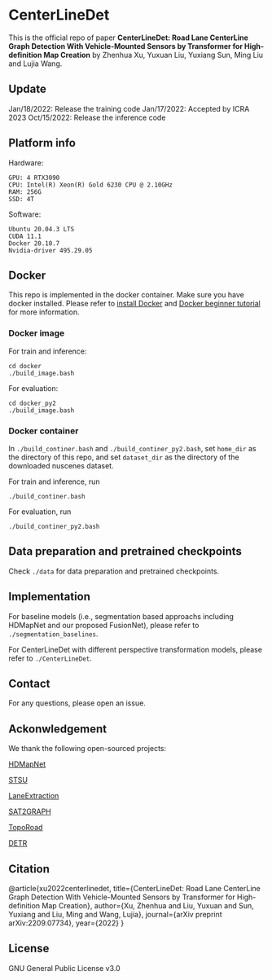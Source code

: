 # CenterLineDet
This is the official repo of paper **CenterLineDet: Road Lane CenterLine Graph Detection With Vehicle-Mounted Sensors by Transformer for High-definition Map Creation** by Zhenhua Xu, Yuxuan Liu, Yuxiang Sun, Ming Liu and Lujia Wang.

## Update 
Jan/18/2022: Release the training code
Jan/17/2022: Accepted by ICRA 2023
Oct/15/2022: Release the inference code

## Platform info
Hardware:
```
GPU: 4 RTX3090
CPU: Intel(R) Xeon(R) Gold 6230 CPU @ 2.10GHz
RAM: 256G
SSD: 4T
```
Software:
```
Ubuntu 20.04.3 LTS
CUDA 11.1
Docker 20.10.7
Nvidia-driver 495.29.05
```
## Docker 
This repo is implemented in the docker container. Make sure you have docker installed. Please refer to [install Docker](https://docs.docker.com/engine/install/ubuntu/) and [Docker beginner tutorial](https://docker-curriculum.com/) for more information.

### Docker image
For train and inference:
```
cd docker
./build_image.bash
```

For evaluation:
```
cd docker_py2
./build_image.bash
```
### Docker container
In ```./build_continer.bash``` and ```./build_continer_py2.bash```, set ```home_dir``` as the directory of this repo, and set ```dataset_dir``` as the directory of the downloaded nuscenes dataset. 

For train and inference, run
```
./build_continer.bash
```

For evaluation, run 
```
./build_continer_py2.bash
```


## Data preparation and pretrained checkpoints
Check ```./data``` for data preparation and pretrained checkpoints.

## Implementation
For baseline models (i.e., segmentation based approachs including HDMapNet and our proposed FusionNet), please refer to ```./segmentation_baselines```.

For CenterLineDet with different perspective transformation models, please refer to ```./CenterLineDet```.

## Contact
For any questions, please open an issue.

## Ackonwledgement
We thank the following open-sourced projects:

[HDMapNet](https://github.com/Tsinghua-MARS-Lab/HDMapNet)

[STSU](https://github.com/ybarancan/STSU)

[LaneExtraction](https://github.com/songtaohe/LaneExtraction)

[SAT2GRAPH](https://github.com/songtaohe/Sat2Graph)

[TopoRoad](https://github.com/ybarancan/TopologicalLaneGraph)

[DETR](https://github.com/facebookresearch/detr)

## Citation
@article{xu2022centerlinedet,
  title={CenterLineDet: Road Lane CenterLine Graph Detection With Vehicle-Mounted Sensors by Transformer for High-definition Map Creation},
  author={Xu, Zhenhua and Liu, Yuxuan and Sun, Yuxiang and Liu, Ming and Wang, Lujia},
  journal={arXiv preprint arXiv:2209.07734},
  year={2022}
}

## License
GNU General Public License v3.0